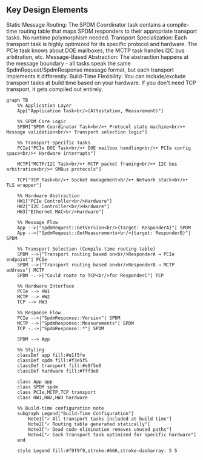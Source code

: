 ## Key Design Elements

Static Message Routing: The SPDM Coordinator task contains a compile-time routing table that maps SPDM responders to their appropriate transport tasks. No runtime polymorphism needed.
Transport Specialization: Each transport task is highly optimized for its specific protocol and hardware. The PCIe task knows about DOE mailboxes, the MCTP task handles I2C bus arbitration, etc.
Message-Based Abstraction: The abstraction happens at the message boundary - all tasks speak the same SpdmRequest/SpdmResponse message format, but each transport implements it differently.
Build-Time Flexibility: You can include/exclude transport tasks at build time based on your hardware. If you don't need TCP transport, it gets compiled out entirely.



```mermaid
graph TB
    %% Application Layer
    App["Application Task<br/>(Attestation, Measurement)"]
    
    %% SPDM Core Logic
    SPDM["SPDM Coordinator Task<br/>• Protocol state machine<br/>• Message validation<br/>• Transport selection logic"]
    
    %% Transport-Specific Tasks
    PCIe["PCIe DOE Task<br/>• DOE mailbox handling<br/>• PCIe config space<br/>• Hardware interrupts"]
    
    MCTP["MCTP/I2C Task<br/>• MCTP packet framing<br/>• I2C bus arbitration<br/>• SMBus protocols"]
    
    TCP["TCP Task<br/>• Socket management<br/>• Network stack<br/>• TLS wrapper"]
    
    %% Hardware Abstraction
    HW1["PCIe Controller<br/>Hardware"]
    HW2["I2C Controller<br/>Hardware"]
    HW3["Ethernet MAC<br/>Hardware"]
    
    %% Message Flow
    App -->|"SpdmRequest::GetVersion<br/>{target: ResponderA}"| SPDM
    App -->|"SpdmRequest::GetMeasurements<br/>{target: ResponderB}"| SPDM
    
    %% Transport Selection (Compile-time routing table)
    SPDM -->|"Transport routing based on<br/>ResponderA → PCIe endpoint"| PCIe
    SPDM -->|"Transport routing based on<br/>ResponderB → MCTP address"| MCTP
    SPDM -.->|"Could route to TCP<br/>for ResponderC"| TCP
    
    %% Hardware Interface
    PCIe --> HW1
    MCTP --> HW2
    TCP --> HW3
    
    %% Response Flow
    PCIe -->|"SpdmResponse::Version"| SPDM
    MCTP -->|"SpdmResponse::Measurements"| SPDM
    TCP -.->|"SpdmResponse::*"| SPDM
    
    SPDM --> App
    
    %% Styling
    classDef app fill:#e1f5fe
    classDef spdm fill:#f3e5f5
    classDef transport fill:#e8f5e8
    classDef hardware fill:#fff3e0
    
    class App app
    class SPDM spdm
    class PCIe,MCTP,TCP transport
    class HW1,HW2,HW3 hardware
    
    %% Build-time configuration note
    subgraph Legend["Build-Time Configuration"]
        Note1["✓ All transport tasks included at build time"]
        Note2["✓ Routing table generated statically"]
        Note3["✓ Dead code elimination removes unused paths"]
        Note4["✓ Each transport task optimized for specific hardware"]
    end
    
    style Legend fill:#f9f9f9,stroke:#666,stroke-dasharray: 5 5
```
